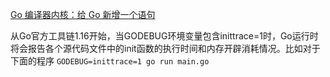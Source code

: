 [Go 编译器内核：给 Go 新增一个语句 ](https://studygolang.com/articles/25101)

从Go官方工具链1.16开始，当GODEBUG环境变量包含inittrace=1时，Go运行时将会报告各个源代码文件中的init函数的执行时间和内存开辟消耗情况。比如对于下面的程序
`GODEBUG=inittrace=1 go run main.go`